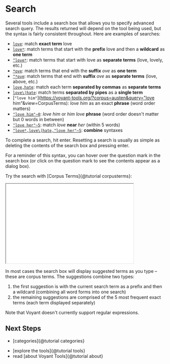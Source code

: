 # Search

Several tools include a search box that allows you to specify advanced search query. The results returned will 
depend on the tool being used, but the syntax is fairly consistent throughout. Here are examples of searches:

* [`love`](https://voyant-tools.org/?corpus=austen&query=love&view=CorpusTerms): match **exact term** love
* [`love*`](https://voyant-tools.org/?corpus=austen&query=love*&view=CorpusTerms): match terms that start with the **prefix** love and then a **wildcard** as **one term**
* [`^love*`](https://voyant-tools.org/?corpus=austen&query=^love*&view=CorpusTerms): match terms that start with love as **separate terms** (love, lovely, etc.)
* [`*ove`](https://voyant-tools.org/?corpus=austen&query=ove*&view=CorpusTerms): match terms that end with the **suffix** _ove_ as **one term**
* [`^*ove`](https://voyant-tools.org/?corpus=austen&query=^love*&view=CorpusTerms): match terms that end with **suffix** _ove_ as **separate terms** (love, above, etc.)
* [`love,hate`](https://voyant-tools.org/?corpus=austen&query=love,hate&view=CorpusTerms): match each term **separated by commas** as **separate terms**
* [`love\|hate`](https://voyant-tools.org/?corpus=austen&query=love\|hate&view=CorpusTerms): match terms **separated by pipes** as a **single term**
* [`"love him"`](https://voyant-tools.org/?corpus=austen&query="love him"&view=CorpusTerms): _love him_ as an exact **phrase** (word order matters)
* [`"love him"~0`](https://voyant-tools.org/?corpus=austen&query="love+him"~0&view=CorpusTerms): _love him_ or _him love_ **phrase** (word order doesn't matter but 0 words in between)
* [`"love her"~5`](https://voyant-tools.org/?corpus=austen&query="love+her"~5&view=CorpusTerms): match _love_ **near** _her_ (within 5 words)
* [`^love*,love\|hate,"love her"~5`](https://voyant-tools.org/?corpus=austen&query=^love*,hate\|love,"love+her"~5&view=CorpusTerms): **combine** syntaxes

To complete a search, hit enter. Resetting a search is usually as simple as deleting the contents of the search box 
and pressing enter. 

For a reminder of this syntax, you can hover over the question mark in the search box (or click on the question mark 
to see the contents appear as a dialog box). 

Try the search with [Corpus Terms]{@tutorial corpusterms}:

<iframe src="../tool/CorpusTerms/?corpus=austen" style="width: 400px; height: 250px;"></iframe>

In most cases the search box will display suggested terms as you type – these are corpus terms. The suggestions 
combine two types:

1. the first suggestion is with the current search term as a prefix and then a wildcard (combining all word forms into one search)
1. the remaining suggestions are comprised of the 5 most frequent exact terms (each term displayed separately)

Note that Voyant doesn't currently support regular expressions.

## Next Steps

- [categories]{@tutorial categories}
* [explore the tools]{@tutorial tools}
* read [about Voyant Tools]{@tutorial about}